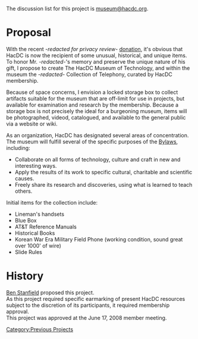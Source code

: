 The discussion list for this project is
[museum@hacdc.org](http://hacdc.org/mailman/listinfo/museum_hacdc.org).

# Proposal

With the recent *-redacted for privacy review-*
[donation](donation), it's obvious that HacDC is now the
recipient of some unusual, historical, and unique items. To honor Mr.
*-redacted-*'s memory and preserve the unique nature of his gift, I
propose to create The HacDC Museum of Technology, and within the museum
the *-redacted-* Collection of Telephony, curated by HacDC membership.

Because of space concerns, I envision a locked storage box to collect
artifacts suitable for the museum that are off-limit for use in
projects, but available for examination and research by the membership.
Because a storage box is not precisely the ideal for a burgeoning
museum, items will be photographed, videod, catalogued, and available to
the general public via a website or wiki.

As an organization, HacDC has designated several areas of concentration.
The museum will fulfill several of the specific purposes of the
[Bylaws](Bylaws), including:

-   Collaborate on all forms of technology, culture and craft in new and
    interesting ways.
-   Apply the results of its work to specific cultural, charitable and
    scientific causes.
-   Freely share its research and discoveries, using what is learned to
    teach others.

Initial items for the collection include:

-   Lineman's handsets
-   Blue Box
-   AT&T Reference Manuals
-   Historical Books
-   Korean War Era Military Field Phone (working condition, sound great
    over 1000' of wire)
-   Slide Rules

# History

[Ben Stanfield](User:Ben) proposed this project.\
As this project required specific earmarking of present HacDC resources
subject to the discretion of its participants, it required membership
approval.\
This project was approved at the June 17, 2008 member meeting.

[Category:Previous Projects](Category:Previous_Projects)
